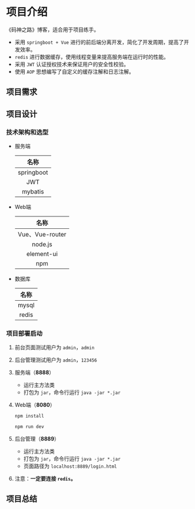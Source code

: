 # 项目介绍
《码神之路》博客，适合用于项目练手。

- 采用 `springboot + Vue` 进行的前后端分离开发，简化了开发周期，提高了开发效率。
- `redis` 进行数据缓存，使用线程变量来提高服务端在运行时的性能。
- 采用 `JWT` 认证授权技术来保证用户的安全性校验。
- 使用 `AOP` 思想编写了自定义的缓存注解和日志注解。



## 项目需求





## 项目设计

### 技术架构和选型

- 服务端

  |    名称    |
  | :--------: |
  | springboot |
  |    JWT     |
  |  mybatis   |

  

- Web端

  |      名称       |
  | :-------------: |
  | Vue、Vue-router |
  |     node.js     |
  |   element-ui    |
  |       npm       |

  

- 数据库

  | 名称  |
  | :---: |
  | mysql |
  | redis |

  

### 项目部署启动

1. 前台页面测试用户为 `admin`，`admin`

2. 后台管理测试用户为 `admin`，`123456`

3. 服务端（**8888**）

   - 运行主方法类
   - 打包为 `jar`，命令行运行 `java -jar *.jar`

4. Web端（**8080**）

   ```sh
   npm install
   
   npm run dev
   ```

5. 后台管理（**8889**）

   - 运行主方法类
   - 打包为 `jar`，命令行运行 `java -jar *.jar`
   - 页面路径为 `localhost:8889/login.html`

6. 注意：**一定要连接 `redis`。**

## 项目总结



